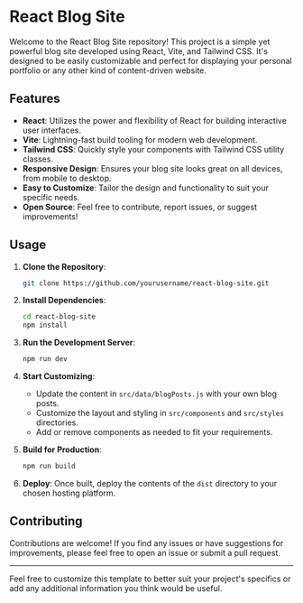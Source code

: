 # React Blog Site

Welcome to the React Blog Site repository! This project is a simple yet powerful blog site developed using React, Vite, and Tailwind CSS. It's designed to be easily customizable and perfect for displaying your personal portfolio or any other kind of content-driven website.

## Features

- **React**: Utilizes the power and flexibility of React for building interactive user interfaces.
- **Vite**: Lightning-fast build tooling for modern web development.
- **Tailwind CSS**: Quickly style your components with Tailwind CSS utility classes.
- **Responsive Design**: Ensures your blog site looks great on all devices, from mobile to desktop.
- **Easy to Customize**: Tailor the design and functionality to suit your specific needs.
- **Open Source**: Feel free to contribute, report issues, or suggest improvements!

## Usage

1. **Clone the Repository**:
   ```bash
   git clone https://github.com/yourusername/react-blog-site.git
   ```

2. **Install Dependencies**:
   ```bash
   cd react-blog-site
   npm install
   ```

3. **Run the Development Server**:
   ```bash
   npm run dev
   ```

4. **Start Customizing**:
   - Update the content in `src/data/blogPosts.js` with your own blog posts.
   - Customize the layout and styling in `src/components` and `src/styles` directories.
   - Add or remove components as needed to fit your requirements.

5. **Build for Production**:
   ```bash
   npm run build
   ```

6. **Deploy**:
   Once built, deploy the contents of the `dist` directory to your chosen hosting platform.

## Contributing

Contributions are welcome! If you find any issues or have suggestions for improvements, please feel free to open an issue or submit a pull request.


---

Feel free to customize this template to better suit your project's specifics or add any additional information you think would be useful.
